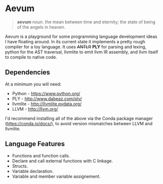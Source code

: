 # Aevum

> **aevum** *noun*. the mean between time and eternity; the state of being of the angels in heaven.

Aevum is a playground for some programming language development ideas I have floating around. In its current state it implements a pretty rough compiler for a toy language. It uses ~~ANTLR~~ __PLY__ for parsing and lexing, python for the AST traversal, llvmlite to emit llvm IR assembly, and llvm itself to compile to native code.

## Dependencies

At a minimum you will need:

* Python - https://www.python.org/
* PLY - http://www.dabeaz.com/ply/
* llvmlite - http://llvmlite.pydata.org/
* LLVM - http://llvm.org/

I'd recommend installing all of the above via the Conda package manager (https://conda.io/docs/), to avoid version mismatches between LLVM and llvmlite.

## Language Features

* Functions and function calls.
* Declare and call external functions with C linkage.
* Structs.
* Variable declaration.
* Variable and member variable assignement.
